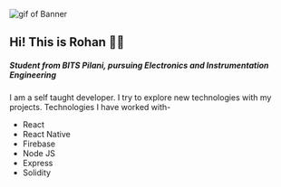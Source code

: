![gif of Banner](https://github.com/rohan-musk/rohan-musk/blob/main/banner.gif)
## Hi! This is Rohan :raising_hand_man:
##### Student from BITS Pilani, pursuing Electronics and Instrumentation Engineering

I am a self taught developer. I try to explore new technologies with my projects. Technologies I have worked with-
* React 
* React Native
* Firebase
* Node JS
* Express
* Solidity
